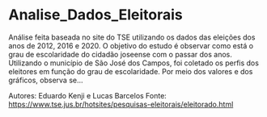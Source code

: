 # Analise_Dados_Eleitorais

Análise feita baseada no site do TSE utilizando os dados das eleições dos anos de 2012, 2016 e 2020.
O objetivo do estudo é observar como está o grau de escolaridade do cidadão joseense com o passar dos anos.
Utilizando o município de São José dos Campos, foi coletado os perfis dos eleitores em função do grau de escolaridade. 
Por meio dos valores e dos gráficos, observa se...


Autores: Eduardo Kenji e Lucas Barcelos
Fonte: https://www.tse.jus.br/hotsites/pesquisas-eleitorais/eleitorado.html

